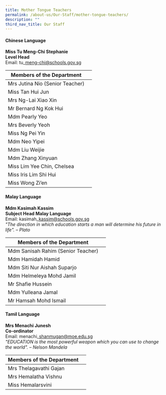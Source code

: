 ```yaml
---
title: Mother Tongue Teachers
permalink: /about-us/Our-Staff/mother-tongue-teachers/
description: ""
third_nav_title: Our Staff
---
```

#### **Chinese Language**
**Miss Tu Meng-Chi Stephanie**<br>
**Level Head**<br>
Email: tu\_meng-chi@schools.gov.sg<br>


|Members of the Department |  |
| -------- | -------- | 
|Mrs Jutina Nio (Senior Teacher)|  | 
|Miss Tan Hui Jun|
|Mrs Ng-Lai Xiao Xin|
|Mr Bernard Ng Kok Hui|
|Mdm Pearly Yeo
|Mrs Beverly Yeoh
|Miss Ng Pei Yin
|Mdm Neo Yipei
|Mdm Liu Weijie
|Mdm Zhang Xinyuan
|Miss Lim Yee Chin, Chelsea
|Miss Iris Lim Shi Hui
|Miss Wong Zi’en

#### **Malay Language**
**Mdm Kasimah Kassim**<br>
**Subject Head Malay Language**<br>
Email: kasimah\_kassim@schools.gov.sg<br>
*"The direction in which education starts a man will determine his future in life". – Plato*

|Members of the Department |  |
| -------- | -------- | 
|Mdm Sanisah Rahim (Senior Teacher)|
|Mdm Hamidah Hamid|
|Mdm Siti Nur Aishah Suparjo|
|Mdm Helmeleya Mohd Jamil|
|Mr Shafie Hussein|
|Mdm Yulleana Jamal|
|Mr Hamsah Mohd Ismail|

#### **Tamil Language**
**Mrs Menachi Junesh**<br>
**Co-ordinator**<br>
Email: menachi\_shanmugan@moe.edu.sg<br>
*"EDUCATION is the most powerful weapon which you can use to change the world". – Nelson Mandela*

|Members of the Department |  |
| -------- | -------- | 
|Mrs Thelagavathi Gajan|
|Mrs Hemalatha Vishnu|
|Miss Hemalarsvini|